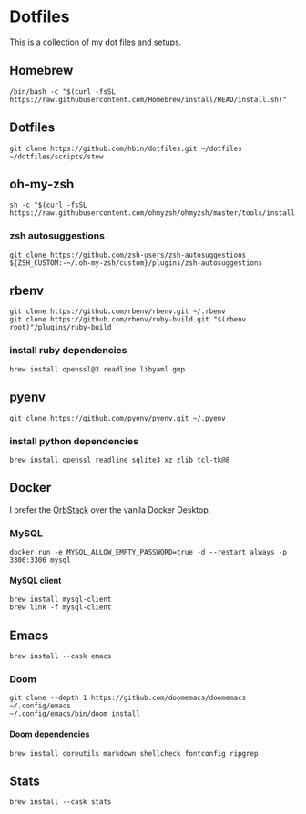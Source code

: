 # Dotfiles

This is a collection of my dot files and setups.

## Homebrew

``` shell
/bin/bash -c "$(curl -fsSL https://raw.githubusercontent.com/Homebrew/install/HEAD/install.sh)"
```

## Dotfiles

```shell
git clone https://github.com/hbin/dotfiles.git ~/dotfiles
~/dotfiles/scripts/stow
```
## oh-my-zsh

```shell
sh -c "$(curl -fsSL https://raw.githubusercontent.com/ohmyzsh/ohmyzsh/master/tools/install.sh)"
```

### zsh autosuggestions

```shell
git clone https://github.com/zsh-users/zsh-autosuggestions ${ZSH_CUSTOM:-~/.oh-my-zsh/custom}/plugins/zsh-autosuggestions
```

## rbenv

```shell
git clone https://github.com/rbenv/rbenv.git ~/.rbenv
git clone https://github.com/rbenv/ruby-build.git "$(rbenv root)"/plugins/ruby-build
```
### install ruby dependencies

```shell
brew install openssl@3 readline libyaml gmp
```

## pyenv

```shell
git clone https://github.com/pyenv/pyenv.git ~/.pyenv
```
### install python dependencies

```shell
brew install openssl readline sqlite3 xz zlib tcl-tk@8
```

## Docker
I prefer the [OrbStack](http://orbstack.dev) over the vanila Docker Desktop.

### MySQL

```shell
docker run -e MYSQL_ALLOW_EMPTY_PASSWORD=true -d --restart always -p 3306:3306 mysql
```
#### MySQL client

```shell
brew install mysql-client
brew link -f mysql-client
```

## Emacs

```shell
brew install --cask emacs
```

### Doom

``` shell
git clone --depth 1 https://github.com/doomemacs/doomemacs ~/.config/emacs
~/.config/emacs/bin/doom install
```

#### Doom dependencies

```shell
brew install coreutils markdown shellcheck fontconfig ripgrep 
```

## Stats

```shell
brew install --cask stats
```

